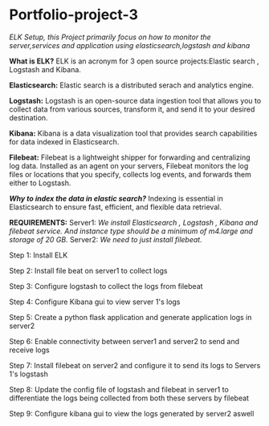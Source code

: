 # Portfolio-project-3
*ELK Setup, this Project primarily focus on how to monitor the server,services and application using elasticsearch,logstash and kibana*

**What is ELK?**
  ELK is an acronym for 3 open source projects:Elastic search , Logstash and Kibana.
  
**Elasticsearch:** 
  Elastic search is a distributed serach and analytics engine.
  
**Logstash:** 
  Logstash is an open-source data ingestion tool that allows you to  collect data from various sources, transform it, and send it to your desired destination.
  
**Kibana:**
Kibana is a data visualization tool that provides search capabilities for data indexed in Elasticsearch.

**Filebeat:**
Filebeat is a lightweight shipper for forwarding and centralizing log data. Installed as an agent on your servers, Filebeat monitors the log files or locations that you specify, collects log events, and forwards them either to Logstash.

***Why to index the data in elastic search?***
Indexing is essential in Elasticsearch to ensure fast, efficient, and flexible data retrieval.

**REQUIREMENTS:** 
Server1:
  *We install Elasticsearch , Logstash , Kibana and filebeat service. And instance type should be a minimum of m4.large and storage of 20 GB.*
Server2:
  *We need to just install filebeat.*

Step 1: Install ELK

Step 2: Install file beat on server1 to collect logs

Step 3: Configure logstash to collect the logs from filebeat

Step 4: Configure Kibana gui to view server 1's logs

Step 5: Create a python flask application and generate application logs in server2

Step 6: Enable connectivity between server1 and server2 to send and receive logs

Step 7: Install filebeat on server2 and configure it to send its logs to Servers 1's logstash

Step 8: Update the config file of logstash and filebeat in server1 to differentiate the logs being collected from both these servers by filebeat

Step 9: Configure kibana gui to view the logs generated by server2 aswell
  
